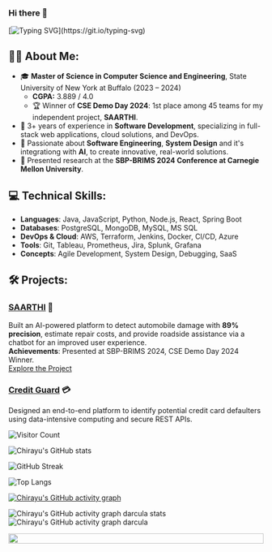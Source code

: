 ### Hi there 👋

<!--
**chirayu-sanghvi/chirayu-sanghvi** is a ✨ _special_ ✨ repository because its `README.md` (this file) appears on your GitHub profile.

Here are some ideas to get you started:

- 🔭 I’m currently working on ...
- 🌱 I’m currently learning ...
- 👯 I’m looking to collaborate on ...
- 🤔 I’m looking for help with ...
- 💬 Ask me about ...
- 📫 How to reach me: ...
- 😄 Pronouns: ...
- ⚡ Fun fact: ...
-->




<!-- Dynamic Typing SVG for welcome message -->
[![Typing SVG](https://readme-typing-svg.herokuapp.com?font=Courier+new&size=30&duration=5000&color=%23F7F7F7&background=%23000000&center=true&vCenter=true&width=800&height=100&lines=Welcome+to+my+profile%2C+I'm+Chirayu!)](https://git.io/typing-svg)

<!-- # Hi there, I'm Chirayu! 👋 -->

## 👨‍💻 About Me:
- 🎓 **Master of Science in Computer Science and Engineering**, State University of New York at Buffalo (2023 – 2024)  
   - **CGPA:** 3.889 / 4.0  
   - 🏆 Winner of **CSE Demo Day 2024**: 1st place among 45 teams for my independent project, **SAARTHI**.
- 💼 3+ years of experience in **Software Development**, specializing in full-stack web applications, cloud solutions, and DevOps.
- 🌱 Passionate about **Software Engineering**, **System Design** and it's integrationg with **AI**, to create innovative, real-world solutions.
- 📄 Presented research at the **SBP-BRIMS 2024 Conference at Carnegie Mellon University**.

## 💻 Technical Skills:
- **Languages**: Java, JavaScript, Python, Node.js, React, Spring Boot
- **Databases**: PostgreSQL, MongoDB, MySQL, MS SQL
- **DevOps & Cloud**: AWS, Terraform, Jenkins, Docker, CI/CD, Azure
- **Tools**: Git, Tableau, Prometheus, Jira, Splunk, Grafana
- **Concepts**: Agile Development, System Design, Debugging, SaaS

## 🛠️ Projects:
### [SAARTHI](https://github.com/chirayu-sanghvi/SAARTHI) 🚗  
Built an AI-powered platform to detect automobile damage with **89% precision**, estimate repair costs, and provide roadside assistance via a chatbot for an improved user experience.  
**Achievements**: Presented at SBP-BRIMS 2024, CSE Demo Day 2024 Winner.  
[Explore the Project](https://sites.google.com/view/saarthi-home/home)

### [Credit Guard](https://github.com/chirayu-sanghvi/Credit-Guard-AI) 💳  
Designed an end-to-end platform to identify potential credit card defaulters using data-intensive computing and secure REST APIs.

<!-- ## 📊 GitHub Insights:
- 🔥 **Total Commits**: 700+
- 🌟 **Key Contributions**: Full-stack development, DevOps automation, and AI-powered solutions.

## 📫 Let's Connect:
- [LinkedIn](https://linkedin.com/in/chirayu-sanghvi)  
- [GitHub](https://github.com/chirayu-sanghvi)  
- Email: chirayusanghvi94@gmail.com
-->

<!-- Visitor Count -->
![Visitor Count](https://komarev.com/ghpvc/?username=chirayu-sanghvi&label=Profile%20views&color=000000&style=flat)

<!-- Detailed GitHub Stats Card -->
![Chirayu's GitHub stats](http://github-profile-summary-cards.vercel.app/api/cards/profile-details?username=chirayu-sanghvi&theme=darcula)

<!-- GitHub Streak Stats -->
![GitHub Streak](https://github-readme-streak-stats.herokuapp.com/?user=chirayu-sanghvi&theme=dark)

<!-- Most Used Languages Card -->
![Top Langs](https://github-readme-stats.vercel.app/api/top-langs/?username=chirayu-sanghvi&theme=dark&layout=compact)

<!-- GitHub Activity Graph --> 
[![Chirayu's GitHub activity graph](https://github-readme-activity-graph.vercel.app/graph?username=chirayu-sanghvi&theme=react-dark&hide_border=true)](https://github.com/chirayu-sanghvi/github-readme-activity-graph) 

![Chirayu's GitHub activity graph darcula stats](http://github-profile-summary-cards.vercel.app/api/cards/stats?username=chirayu-sanghvi&theme=darcula)
![Chirayu's GitHub activity graph darcula](http://github-profile-summary-cards.vercel.app/api/cards/productive-time?username=chirayu-sanghvi&theme=darcula&utcOffset=8)

<!-- Footer Image or Animation -->
<img src="https://i.imgur.com/dBaSKWF.gif" height="20" width="100%">

<!-- Holopin Badges (if you have any) -->
<!-- [![My Holopin Badges](https://holopin.me/chirayu-sanghvi)](https://holopin.io/@chirayu-sanghvi) -->

<!-- Personal Touch - Add any additional information or sections that represent you. -->

